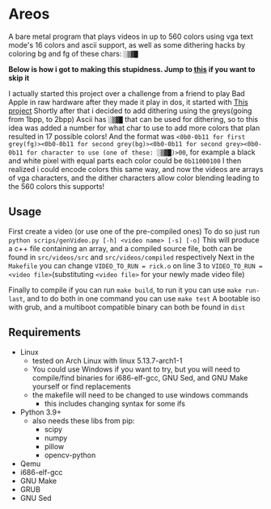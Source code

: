 # Areos

A bare metal program that plays videos in up to 560 colors using vga text mode's 16 colors and ascii support, as well as some dithering hacks by coloring bg and fg of these chars: `░▒▓█`

<strong>Below is how i got to making this stupidness. Jump to [this](#usage) if you want to skip it</strong>

I actually started this project over a challenge from a friend to play Bad Apple in raw hardware after they made it play in dos, it started with [This project](https://github.com/Vortetty/AreOS/tree/master/videoKernelGrey)
Shortly after that i decided to add dithering using the greys(going from 1bpp, to 2bpp)
Ascii has `░▒▓█` that can be used for dithering, so to this idea was added a number for what char to use to add more colors
that plan resulted in 17 possible colors! And the format was `<0b0-0b11 for first grey(fg)><0b0-0b11 for second grey(bg)><0b0-0b11 for second grey><0b0-0b11 for character to use (one of these: ░▒▓█)>00`, for example a black and white pixel with equal parts each color could be `0b11000100`
I then realized i could encode colors this same way, and now the videos are arrays of vga characters, and the dither characters allow color blending leading to the 560 colors this supports!

## Usage

First create a video (or use one of the pre-compiled ones)
To do so just run `python scrips/genVideo.py [-h] <video name> [-s] [-o]`
This will produce a c++ file containing an array, and a compiled source file, both can be found in `src/videos/src` and `src/videos/compiled` respectively
Next in the `Makefile` you can change `VIDEO_TO_RUN = rick.o` on line 3 to `VIDEO_TO_RUN = <video file>`(substituting `<video file>` for your newly made video file)

Finally to compile if you can run `make build`, to run it you can use `make run-last`, and to do both in one command you can use `make test`
A bootable iso with grub, and a multiboot compatible binary can both be found in `dist`

## Requirements

- Linux
  - tested on Arch Linux with linux 5.13.7-arch1-1
  - You could use Windows if you want to try, but you will need to compile/find binaries for i686-elf-gcc, GNU Sed, and GNU Make yourself or find replacements
  - the makefile will need to be changed to use windows commands
    - this includes changing syntax for some ifs
- Python 3.9+
  - also needs these libs from pip:
    - scipy
    - numpy
    - pillow
    - opencv-python
- Qemu
- i686-elf-gcc
- GNU Make
- GRUB
- GNU Sed
